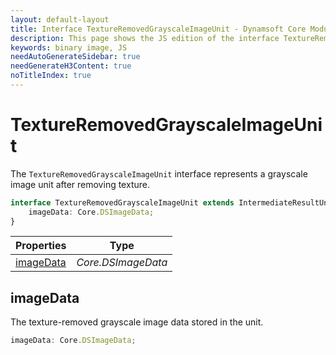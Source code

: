 ```yaml
---
layout: default-layout
title: Interface TextureRemovedGrayscaleImageUnit - Dynamsoft Core Module JS Edition API Reference
description: This page shows the JS edition of the interface TextureRemovedGrayscaleImageUnit in Dynamsoft Core Module.
keywords: binary image, JS
needAutoGenerateSidebar: true
needGenerateH3Content: true
noTitleIndex: true
---
```


# TextureRemovedGrayscaleImageUnit

The `TextureRemovedGrayscaleImageUnit` interface represents a grayscale image unit after removing texture.

```typescript
interface TextureRemovedGrayscaleImageUnit extends IntermediateResultUnit {
    imageData: Core.DSImageData;
} 
```

| Properties               | Type |
|----------------------|-------------|
| [imageData](#imagedata) | *Core.DSImageData* |

## imageData

The texture-removed grayscale image data stored in the unit.

```typescript
imageData: Core.DSImageData;
```